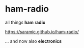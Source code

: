 # ham-radio

all things **ham radio**

https://saramic.github.io/ham-radio/

... and now also **electronics**
